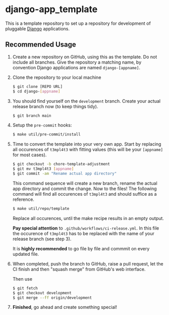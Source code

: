 # django-app_template

This is a template repository to set up a repository for development of
pluggable [Django](https://www.djangoproject.com) applications.

## Recommended Usage

1. Create a new repository on GitHub, using this as the template. Do not
   include all branches. Give the repository a matching name, by convention
   Django applications are named ``django-[appname]``.

2. Clone the repository to your local machine

   ```bash
   $ git clone [REPO URL]
   $ cd django-[appname]
   ```

3. You should find yourself on the ``development`` branch. Create your actual
   release branch now (to keep things tidy).

   ```bash
   $ git branch main
   ```

4. Setup the ``pre-commit`` hooks:

   ```bash
   $ make util/pre-commit/install
   ```

5. Time to convert the template into your very own app. Start by replacing all
   occurences of ``t3mpl4t3`` with fitting values (this will be your
   ``[appname]`` for most cases).

   ```bash
   $ git checkout -b chore-template-adjustment
   $ git mv t3mpl4t3 [appname]
   $ git commit -am "Rename actual app directory"
   ```

   This command sequence will create a new branch, rename the actual app
   directory and commit the change. Now to the files! The following command
   will find all occurences of ``t3mpl4t3`` and should suffice as a reference.

   ```bash
   $ make util/repo/template
   ```

   Replace all occurences, until the make recipe results in an empty output.

   **Pay special attention** to ``.github/workflows/ci-release.yml``. In this
   file the occurence of ``t3mpl4t3`` has to be replaced with the name of your
   release branch (see step 3).

   It is **highly recommended** to go file by file and commmit on every
   updated file.

6. When completed, push the branch to GitHub, raise a pull request, let the
   CI finish and then "squash merge" from GitHub's web interface.

   Then use

   ```bash
   $ git fetch
   $ git checkout development
   $ git merge --ff origin/development
   ```
7. **Finished**, go ahead and create something special!
